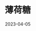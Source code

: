 ---
title: '薄荷糖'
date: '2023-04-05'
price: '20.0'
theaters: ['北京大学百周年纪念讲堂']
seat: ['7-8  1F']
remark: ['原声影片']
---